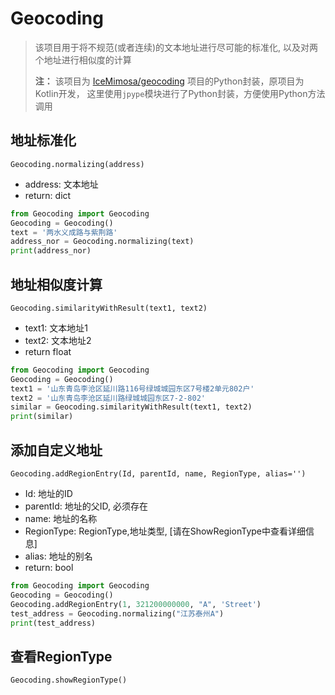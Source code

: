 # Geocoding
> 该项目用于将不规范(或者连续)的文本地址进行尽可能的标准化, 以及对两个地址进行相似度的计算
> 
> **注：**
> 该项目为 [IceMimosa/geocoding](https://github.com/IceMimosa/geocoding) 项目的Python封装，原项目为Kotlin开发，
> 这里使用`jpype`模块进行了Python封装，方便使用Python方法调用
## 地址标准化
`Geocoding.normalizing(address) `
* address: 文本地址
* return: dict
```python
from Geocoding import Geocoding
Geocoding = Geocoding()
text = '两水义成路与紫荆路'
address_nor = Geocoding.normalizing(text)
print(address_nor)
```

## 地址相似度计算
`Geocoding.similarityWithResult(text1, text2)`
* text1: 文本地址1
* text2: 文本地址2
* return float
```python
from Geocoding import Geocoding
Geocoding = Geocoding()
text1 = '山东青岛李沧区延川路116号绿城城园东区7号楼2单元802户'
text2 = '山东青岛李沧区延川路绿城城园东区7-2-802'
similar = Geocoding.similarityWithResult(text1, text2)
print(similar)
```

## 添加自定义地址
`Geocoding.addRegionEntry(Id, parentId, name, RegionType, alias='')`
* Id: 地址的ID
* parentId: 地址的父ID, 必须存在
* name: 地址的名称
* RegionType: RegionType,地址类型, [请在ShowRegionType中查看详细信息]
* alias: 地址的别名
* return: bool
```python
from Geocoding import Geocoding
Geocoding = Geocoding()
Geocoding.addRegionEntry(1, 321200000000, "A", 'Street')
test_address = Geocoding.normalizing("江苏泰州A")
print(test_address)
```

##  查看RegionType
`Geocoding.showRegionType()`
